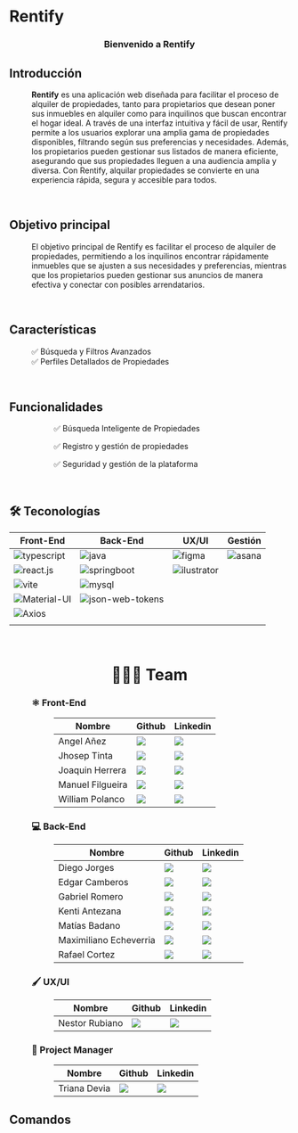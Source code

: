 # Rentify

<div align="center">
  <!-- <a>
    <img src="/front/public/logo.png" alt="Descripción de la imagen" width="50%">
  </a> -->
  <h3 align="center"> Bienvenido a Rentify </h3>
</div>

## Introducción

<dl>
  <dd>
    <b>Rentify</b>
    es una aplicación web diseñada para facilitar el proceso de alquiler de propiedades, tanto para propietarios que desean poner sus inmuebles en alquiler como para inquilinos que buscan encontrar el hogar ideal. A través de una interfaz intuitiva y fácil de usar, Rentify permite a los usuarios explorar una amplia gama de propiedades disponibles, filtrando según sus preferencias y necesidades. Además, los propietarios pueden gestionar sus listados de manera eficiente, asegurando que sus propiedades lleguen a una audiencia amplia y diversa. Con Rentify, alquilar propiedades se convierte en una experiencia rápida, segura y accesible para todos.
  </dd>
</dl>
<br/>

## Objetivo principal

<dl>
  <dd>
    El objetivo principal de Rentify es facilitar el proceso de alquiler de propiedades, permitiendo a los inquilinos encontrar rápidamente inmuebles que se ajusten a sus necesidades y preferencias, mientras que los propietarios pueden gestionar sus anuncios de manera efectiva y conectar con posibles arrendatarios.
  </dd>
</dl>
<br/>

## Características

<dl>
  <dd>
    ✅ Búsqueda y Filtros Avanzados
  </dd>
  <dd>
    ✅ Perfiles Detallados de Propiedades
  </dd>
</dl>
<br>

## Funcionalidades

<dl>
  <dd>
    <dl>
      <dd>
        <p>✅ Búsqueda Inteligente de Propiedades </p>
      </dd>
      <dd>
        <p>✅ Registro y gestión de propiedades </p>
      </dd>
      <dd>
        <p>✅ Seguridad y gestión de la plataforma</p>
      </dd>
    </dl>
  </dd>
</dl>
<br>

## 🛠️ Teconologías

<table>
  <thead>
    <tr>
      <th>Front-End</th>
      <th>Back-End</th>
      <th>UX/UI</th>
      <th>Gestión</th>
    </tr>
  </thead>
  <tbody>
    <tr>
      <td>
        <img alt="typescript" src="https://img.shields.io/badge/TypeScript-%23007ACC?logo=typescript&logoColor=white">
      </td>
      <td>
      <img alt="java" src="https://img.shields.io/badge/Java-%23ED8B00?logo=java&logoColor=white">
      </td>
      <td>
        <img alt="figma" src="https://img.shields.io/badge/Figma-%23424F5B?logo=figma&logoColor=white">
      </td>
      <td>
        <img alt="asana" src="https://img.shields.io/badge/Asana-%23333?logo=asana&logoColor=F06A6A">
      </td>
    </tr>
    <tr>
      <td>
        <img alt="react.js" src="https://img.shields.io/badge/React.js-%2361DAFB?logo=react&logoColor=white">
      </td>
      <td>
        <img alt="springboot" src="https://img.shields.io/badge/Spring%20Boot-%236DB33F?logo=springboot&logoColor=white">
      </td>
      <td>
        <img alt="ilustrator" src="https://img.shields.io/badge/Illustrator-%23FF9A00?logo=adobeillustrator&logoColor=white">
      </td>
      <td></td>
    </tr>
    <tr>
      <td>
        <img alt="vite" src="https://img.shields.io/badge/Vite-%23646CFF?logo=vite&logoColor=white">
      </td>
      <td>
        <img alt="mysql" src="https://img.shields.io/badge/MySQL-%2300758f?logo=mysql&logoColor=white">
      </td>
      <td></td>
      <td></td>
    </tr>
    <tr>
      <td>
        <img alt="Material-UI" src="https://img.shields.io/badge/Material%20UI-%230081CB?logo=material-ui&logoColor=white">
      </td>
      <td>
        <img alt="json-web-tokens" src="https://img.shields.io/badge/JSON%20Web%20Tokens-%23000000?logo=json%20web%20tokens&logoColor=white">
      </td>
      <td></td>
      <td></td>
    </tr>
    <tr>
      <td><img alt="Axios" src="https://img.shields.io/badge/Axios-%230072B1?logo=axios&logoColor=white">
      </td>
      <td></td>
      <td></td>
      <td></td>
    </tr>
    <tr>
      <td></td>
      <td></td>
      <td></td>
      <td></td>
    </tr>
  </tbody>
</table>
<br>

<h1 align="center"> 
  🧑‍🤝‍🧑 Team
</h1>

<dl>
  <dd>
    <h3>⚛️ Front-End</h3>
    <dl>
      <dd>
        <table>
          <thead>
            <tr>
              <th>Nombre</th>
              <th>Github</th>
              <th>Linkedin</th>
            </tr>
          </thead>
          <tbody>
            <tr>
              <td>Angel Añez</td>
              <td>
                <a href="https://github.com/AngelAnez">
                  <img src="https://img.shields.io/badge/github-%23121011.svg?&style=for-the-badge&logo=github&logoColor=white"/>
                </a>
              </td>
              <td>
                <a href="https://www.linkedin.com/in/angel-anez/">
                  <img src="https://img.shields.io/badge/linkedin-%230A66C2.svg?&style=for-the-badge&logo=linkedin&logoColor=white"/>
                </a>
              </td>
            </tr>
            <tr>
              <td>Jhosep Tinta</td>
              <td>
                <a href="https://github.com/JhosepTM">
                  <img src="https://img.shields.io/badge/github-%23121011.svg?&style=for-the-badge&logo=github&logoColor=white"/>
                </a>
              </td>
              <td>
                <a href="#">
                  <img src="https://img.shields.io/badge/linkedin-%230A66C2.svg?&style=for-the-badge&logo=linkedin&logoColor=white"/>
                </a>
              </td>
            </tr>
            <tr>
              <td>Joaquin Herrera</td>
              <td>
                <a href="https://github.com/JoaquinxHerrera">
                  <img src="https://img.shields.io/badge/github-%23121011.svg?&style=for-the-badge&logo=github&logoColor=white"/>
                </a>
              </td>
              <td>
                <a href="#">
                  <img src="https://img.shields.io/badge/linkedin-%230A66C2.svg?&style=for-the-badge&logo=linkedin&logoColor=white"/>
                </a>
              </td>
            </tr>
            <tr>
              <td>Manuel Filgueira</td>
              <td>
                <a href="https://github.com/mf114090">
                  <img src="https://img.shields.io/badge/github-%23121011.svg?&style=for-the-badge&logo=github&logoColor=white"/>
                </a>
              </td>
              <td>
                <a href="#">
                  <img src="https://img.shields.io/badge/linkedin-%230A66C2.svg?&style=for-the-badge&logo=linkedin&logoColor=white"/>
                </a>
              </td>
            </tr>
            <tr>
              <td>William Polanco</td>
              <td>
                <a href="https://github.com/williampolancodev">
                  <img src="https://img.shields.io/badge/github-%23121011.svg?&style=for-the-badge&logo=github&logoColor=white"/>
                </a>
              </td>
              <td>
                <a href="https://www.linkedin.com/in/william-polanco-abbba7140/">
                  <img src="https://img.shields.io/badge/linkedin-%230A66C2.svg?&style=for-the-badge&logo=linkedin&logoColor=white"/>
                </a>
              </td>
            </tr>
          </tbody>
        </table>
      </dd>
    </dl>
  </dd>
  <dd>
    <h3>💻 Back-End</h3>
    <dl>
      <dd>
        <table>
          <thead>
            <tr>
              <th>Nombre</th>
              <th>Github</th>
              <th>Linkedin</th>
            </tr>
          </thead>
          <tbody>
            <tr>
              <td>Diego Jorges</td>
              <td>
                <a href="https://github.com/djorges">
                  <img src="https://img.shields.io/badge/github-%23121011.svg?&style=for-the-badge&logo=github&logoColor=white"/>
                </a>
              </td>
              <td>
                <a href="#">
                  <img src="https://img.shields.io/badge/linkedin-%230A66C2.svg?&style=for-the-badge&logo=linkedin&logoColor=white"/>
                </a>
              </td>
            </tr>
            <tr>
              <td>Edgar Camberos</td>
              <td>
                <a href="https://github.com/EdgarCamberos1894">
                  <img src="https://img.shields.io/badge/github-%23121011.svg?&style=for-the-badge&logo=github&logoColor=white"/>
                </a>
              </td>
              <td>
                <a href="#">
                  <img src="https://img.shields.io/badge/linkedin-%230A66C2.svg?&style=for-the-badge&logo=linkedin&logoColor=white"/>
                </a>
              </td>
            </tr>
            <tr>
              <td>Gabriel Romero</td>
              <td>
                <a href="https://github.com/gabeust">
                  <img src="https://img.shields.io/badge/github-%23121011.svg?&style=for-the-badge&logo=github&logoColor=white"/>
                </a>
              </td>
              <td>
                <a href="#">
                  <img src="https://img.shields.io/badge/linkedin-%230A66C2.svg?&style=for-the-badge&logo=linkedin&logoColor=white"/>
                </a>
              </td>
            </tr>
            <tr>
              <td>Kenti Antezana</td>
              <td>
                <a href="https://github.com/23737k">
                  <img src="https://img.shields.io/badge/github-%23121011.svg?&style=for-the-badge&logo=github&logoColor=white"/>
                </a>
              </td>
              <td>
                <a href="#">
                  <img src="https://img.shields.io/badge/linkedin-%230A66C2.svg?&style=for-the-badge&logo=linkedin&logoColor=white"/>
                </a>
              </td>
            </tr>
            <tr>
              <td>Matías Badano</td>
              <td>
                <a href="https://github.com/MatiasJB95">
                  <img src="https://img.shields.io/badge/github-%23121011.svg?&style=for-the-badge&logo=github&logoColor=white"/>
                </a>
              </td>
              <td>
                <a href="#">
                  <img src="https://img.shields.io/badge/linkedin-%230A66C2.svg?&style=for-the-badge&logo=linkedin&logoColor=white"/>
                </a>
              </td>
            </tr>
            <tr>
              <td>Maximiliano Echeverria</td>
              <td>
                <a href="https://github.com/MaximilianoEcheverria">
                  <img src="https://img.shields.io/badge/github-%23121011.svg?&style=for-the-badge&logo=github&logoColor=white"/>
                </a>
              </td>
              <td>
                <a href="#">
                  <img src="https://img.shields.io/badge/linkedin-%230A66C2.svg?&style=for-the-badge&logo=linkedin&logoColor=white"/>
                </a>
              </td>
            </tr>
            <tr>
              <td>Rafael Cortez</td>
              <td>
                <a href="https://github.com/RafaelJUY">
                  <img src="https://img.shields.io/badge/github-%23121011.svg?&style=for-the-badge&logo=github&logoColor=white"/>
                </a>
              </td>
              <td>
                <a href="#">
                  <img src="https://img.shields.io/badge/linkedin-%230A66C2.svg?&style=for-the-badge&logo=linkedin&logoColor=white"/>
                </a>
              </td>
            </tr>
          </tbody>
        </table>
      </dd>
    </dl>
  </dd>
  <dd>
    <h3>🖌 UX/UI</h3>
    <dl>
      <dd>
        <table>
          <thead>
            <tr>
              <th>Nombre</th>
              <th>Github</th>
              <th>Linkedin</th>
            </tr>
          </thead>
          <tbody>
            <tr>
              <td>Nestor Rubiano</td>
              <td>
                <a href="https://github.com/NestorVal">
                  <img src="https://img.shields.io/badge/github-%23121011.svg?&style=for-the-badge&logo=github&logoColor=white"/>
                </a>
              </td>
              <td>
                <a href="https://www.linkedin.com/in/nestor-rubiano-b205a9270/">
                  <img src="https://img.shields.io/badge/linkedin-%230A66C2.svg?&style=for-the-badge&logo=linkedin&logoColor=white"/>
                </a>
              </td>
            </tr>
          </tbody>
        </table>
      </dd>
    </dl>
  </dd>
  <dd>
    <h3>📝 Project Manager</h3>
    <dl>
      <dd>
        <table>
          <thead>
            <tr>
              <th>Nombre</th>
              <th>Github</th>
              <th>Linkedin</th>
            </tr>
          </thead>
          <tbody>
            <tr>
              <td>Triana Devia</td>
              <td>
                <a href="https://github.com/TrianaDevia">
                  <img src="https://img.shields.io/badge/github-%23121011.svg?&style=for-the-badge&logo=github&logoColor=white"/>
                </a>
              </td>
              <td>
                <a href="https://www.linkedin.com/in/triana-devia?utm_source=share&utm_campaign=share_via&utm_content=profile&utm_medium=android_app">
                  <img src="https://img.shields.io/badge/linkedin-%230A66C2.svg?&style=for-the-badge&logo=linkedin&logoColor=white"/>
                </a>
              </td>
            </tr>
          </tbody>
        </table>
      </dd>
    </dl>
  </dd>

## Comandos

